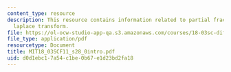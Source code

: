 ```yaml
---
content_type: resource
description: This resource contains information related to partial fractions and inverse
  laplace transform.
file: https://ol-ocw-studio-app-qa.s3.amazonaws.com/courses/18-03sc-differential-equations-fall-2011/d0d1ebc17a54c1be0b67e1d23bd2fa18_MIT18_03SCF11_s28_0intro.pdf
file_type: application/pdf
resourcetype: Document
title: MIT18_03SCF11_s28_0intro.pdf
uid: d0d1ebc1-7a54-c1be-0b67-e1d23bd2fa18
---
```

